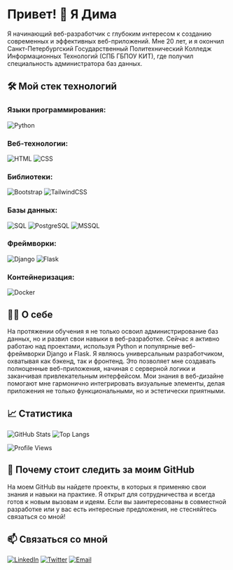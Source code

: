 # Привет! 👋 Я Дима

Я начинающий веб-разработчик с глубоким интересом к созданию современных и эффективных веб-приложений. Мне 20 лет, и я окончил Санкт-Петербургский Государственный Политехнический Колледж Информационных Технологий (СПБ ГБПОУ КИТ), где получил специальность администратора баз данных.

## 🛠️ Мой стек технологий

### **Языки программирования:**
<p align="left">
  <img src="https://img.shields.io/badge/Python-3776AB?style=for-the-badge&logo=python&logoColor=white" alt="Python"/>
</p>

### **Веб-технологии:**
<p align="left">
  <img src="https://img.shields.io/badge/HTML5-E34F26?style=for-the-badge&logo=html5&logoColor=white" alt="HTML"/>
  <img src="https://img.shields.io/badge/CSS3-1572B6?style=for-the-badge&logo=css3&logoColor=white" alt="CSS"/>
</p>

### **Библиотеки:**
<p align="left">
  <img src="https://img.shields.io/badge/Bootstrap-563D7C?style=for-the-badge&logo=bootstrap&logoColor=white" alt="Bootstrap"/>
  <img src="https://img.shields.io/badge/TailwindCSS-38B2AC?style=for-the-badge&logo=tailwind-css&logoColor=white" alt="TailwindCSS"/>
</p>

### **Базы данных:**
<p align="left">
  <img src="https://img.shields.io/badge/SQL-4479A1?style=for-the-badge&logo=sql&logoColor=white" alt="SQL"/>
  <img src="https://img.shields.io/badge/PostgreSQL-336791?style=for-the-badge&logo=postgresql&logoColor=white" alt="PostgreSQL"/>
  <img src="https://img.shields.io/badge/Microsoft%20SQL%20Server-CC2927?style=for-the-badge&logo=microsoft-sql-server&logoColor=white" alt="MSSQL"/>
</p>

### **Фреймворки:**
<p align="left">
  <img src="https://img.shields.io/badge/Django-092E20?style=for-the-badge&logo=django&logoColor=white" alt="Django"/>
  <img src="https://img.shields.io/badge/Flask-000000?style=for-the-badge&logo=flask&logoColor=white" alt="Flask"/>
</p>

### **Контейнеризация:**
<p align="left">
  <img src="https://img.shields.io/badge/Docker-2496ED?style=for-the-badge&logo=docker&logoColor=white" alt="Docker"/>
</p>

## 👨‍💻 О себе

На протяжении обучения я не только освоил администрирование баз данных, но и развил свои навыки в веб-разработке. Сейчас я активно работаю над проектами, используя Python и популярные веб-фреймворки Django и Flask. Я являюсь универсальным разработчиком, охватывая как бэкенд, так и фронтенд. Это позволяет мне создавать полноценные веб-приложения, начиная с серверной логики и заканчивая привлекательным интерфейсом. Мои знания в веб-дизайне помогают мне гармонично интегрировать визуальные элементы, делая приложения не только функциональными, но и эстетически приятными.

## 📈 Статистика

![GitHub Stats](https://github-readme-stats.vercel.app/api?username=dragonm2001&show_icons=true&theme=radical)
![Top Langs](https://github-readme-stats.vercel.app/api/top-langs/?username=dragonm2001&layout=compact&theme=radical)

![Profile Views](https://komarev.com/ghpvc/?username=dragonm2001&style=flat-square&color=blue)

## 🚀 Почему стоит следить за моим GitHub

На моем GitHub вы найдете проекты, в которых я применяю свои знания и навыки на практике. Я открыт для сотрудничества и всегда готов к новым вызовам и идеям. Если вы заинтересованы в совместной разработке или у вас есть интересные предложения, не стесняйтесь связаться со мной!

## 📫 Связаться со мной

[![LinkedIn](https://img.shields.io/badge/LinkedIn-0077B5?style=for-the-badge&logo=linkedin&logoColor=white)](https://www.linkedin.com/in/Ваш_Профиль)
[![Twitter](https://img.shields.io/badge/Twitter-1DA1F2?style=for-the-badge&logo=twitter&logoColor=white)](https://twitter.com/Ваш_Профиль)
[![Email](https://img.shields.io/badge/Email-D14836?style=for-the-badge&logo=gmail&logoColor=white)](mailto:ваш_имейл@example.com)
